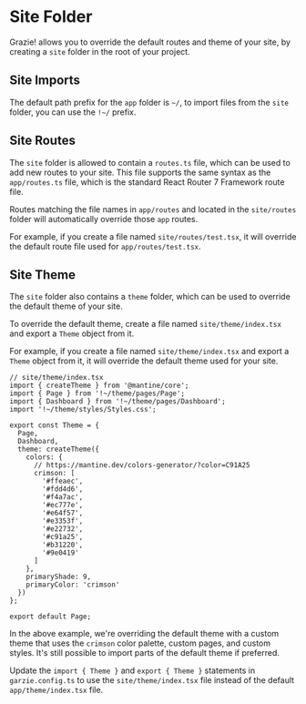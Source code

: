 # Site Folder

Grazie! allows you to override the default routes and theme of your site, by creating a `site` folder in the root of your project.

## Site Imports

The default path prefix for the `app` folder is `~/`, to import files from the `site` folder, you can use the `!~/` prefix.

## Site Routes

The `site` folder is allowed to contain a `routes.ts` file, which can be used to add new routes to your site. This file supports the same syntax as the `app/routes.ts` file, which is the standard React Router 7 Framework route file.

Routes matching the file names in `app/routes` and located in the `site/routes` folder will automatically override those `app` routes.

For example, if you create a file named `site/routes/test.tsx`, it will override the default route file used for `app/routes/test.tsx`.

## Site Theme

The `site` folder also contains a `theme` folder, which can be used to override the default theme of your site.

To override the default theme, create a file named `site/theme/index.tsx` and export a `Theme` object from it.

For example, if you create a file named `site/theme/index.tsx` and export a `Theme` object from it, it will override the default theme used for your site.

```tsx
// site/theme/index.tsx
import { createTheme } from '@mantine/core';
import { Page } from '!~/theme/pages/Page';
import { Dashboard } from '!~/theme/pages/Dashboard';
import '!~/theme/styles/Styles.css';

export const Theme = {
  Page,
  Dashboard,
  theme: createTheme({
    colors: {
      // https://mantine.dev/colors-generator/?color=C91A25
      crimson: [
        '#ffeaec',
        '#fdd4d6',
        '#f4a7ac',
        '#ec777e',
        '#e64f57',
        '#e3353f',
        '#e22732',
        '#c91a25',
        '#b31220',
        '#9e0419'
      ]
    },
    primaryShade: 9,
    primaryColor: 'crimson'
  })
};

export default Page;
```

In the above example, we're overriding the default theme with a custom theme that uses the `crimson` color palette, custom pages, and custom styles. It's still possible to import parts of the default theme if preferred.

Update the `import { Theme }` and `export { Theme }` statements in `garzie.config.ts` to use the `site/theme/index.tsx` file instead of the default `app/theme/index.tsx` file.
